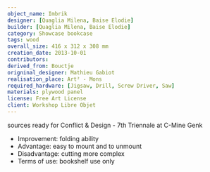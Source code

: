 ```yaml
---
object_name: Imbrik
designer: [Quaglia Milena, Baise Elodie]
builder: [Quaglia Milena, Baise Elodie]
category: Showcase bookcase
tags: wood
overall_size: 416 x 312 x 308 mm
creation_date: 2013-10-01
contributors:
derived_from: Bouctje
origninal_designer: Mathieu Gabiot
realisation_place: Art² - Mons
required_hardware: [Jigsaw, Drill, Screw Driver, Saw]
materials: plywood panel
license: Free Art License
client: Workshop Libre Objet
---
```

sources ready for Conflict & Design - 7th Triennale at C-Mine Genk

- Improvement: folding ability
- Advantage: easy to mount and to unmount
- Disadvantage: cutting more complex
- Terms of use: bookshelf use only
